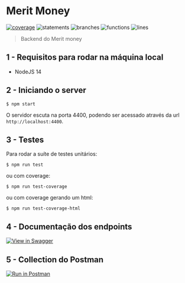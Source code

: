 # Merit Money
<!-- ![coverage](https://img.shields.io/badge/Coverage-99%25-83A603.svg?prefix=![](https://img.shields.io/badge/Coverage-96%25-83A603.svg?prefix=$coverage$)) -->

[![coverage](https://img.shields.io/badge/Coverage-96%25-83A603.svg?prefix=$coverage$)](https://leonyassis.github.io/meritMoneyLeony/)
![statements](https://img.shields.io/badge/Statements-96%25-83A603.svg?prefix=$statements$)
![branches](https://img.shields.io/badge/Branches-93%25-83A603.svg?prefix=$branches$)
![functions](https://img.shields.io/badge/Functions-98%25-83A603.svg?prefix=$functions$)
![lines](https://img.shields.io/badge/Lines-96%25-83A603.svg?prefix=$lines$)


> Backend do Merit money

## 1 - Requisitos para rodar na máquina local

- NodeJS 14

## 2 - Iniciando o server

```shell
$ npm start
```

O servidor escuta na porta 4400, podendo ser acessado através da url `http://localhost:4400`.

## 3 - Testes

Para rodar a suíte de testes unitários:

```shell
$ npm run test
```

ou com coverage:

```shell
$ npm run test-coverage
```

ou com coverage gerando um html:

```shell
$ npm run test-coverage-html
```

## 4 - Documentação dos endpoints

[![View in Swagger](http://jessemillar.github.io/view-in-swagger-button/button.svg)](https://leonyassis.github.io/meritMoneyLeony/)

## 5 - Collection do Postman

[![Run in Postman](https://run.pstmn.io/button.svg)](https://app.getpostman.com/run-collection/12566341-7559d98d-40bb-49da-acd5-2e742b1277ef?action=collection%2Ffork&collection-url=entityId%3D12566341-7559d98d-40bb-49da-acd5-2e742b1277ef%26entityType%3Dcollection%26workspaceId%3D1dff7af3-3a79-4fc1-bd8a-b598025df75c)
